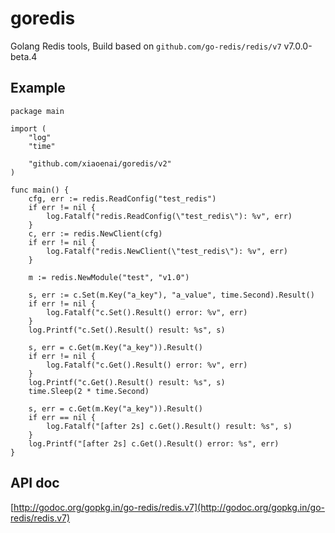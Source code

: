 # goredis
Golang Redis tools, Build based on `github.com/go-redis/redis/v7` v7.0.0-beta.4

## Example

```
package main

import (
	"log"
	"time"

	"github.com/xiaoenai/goredis/v2"
)

func main() {
	cfg, err := redis.ReadConfig("test_redis")
	if err != nil {
		log.Fatalf("redis.ReadConfig(\"test_redis\"): %v", err)
	}
	c, err := redis.NewClient(cfg)
	if err != nil {
		log.Fatalf("redis.NewClient(\"test_redis\"): %v", err)
	}

	m := redis.NewModule("test", "v1.0")

	s, err := c.Set(m.Key("a_key"), "a_value", time.Second).Result()
	if err != nil {
		log.Fatalf("c.Set().Result() error: %v", err)
	}
	log.Printf("c.Set().Result() result: %s", s)

	s, err = c.Get(m.Key("a_key")).Result()
	if err != nil {
		log.Fatalf("c.Get().Result() error: %v", err)
	}
	log.Printf("c.Get().Result() result: %s", s)
	time.Sleep(2 * time.Second)

	s, err = c.Get(m.Key("a_key")).Result()
	if err == nil {
		log.Fatalf("[after 2s] c.Get().Result() result: %s", s)
	}
	log.Printf("[after 2s] c.Get().Result() error: %s", err)
}
```

## API doc

[http://godoc.org/gopkg.in/go-redis/redis.v7](http://godoc.org/gopkg.in/go-redis/redis.v7)
